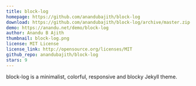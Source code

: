 ```yaml
---
title: block-log
homepage: https://github.com/anandubajith/block-log
download: https://github.com/anandubajith/block-log/archive/master.zip
demo: https://anandu.net/demo/block-log
author: Anandu B Ajith
thumbnail: block-log.png
license: MIT License
license_link: http://opensource.org/licenses/MIT
github_repo: anandubajith/block-log
stars: 9
---
```


block-log is a minimalist, colorful, responsive and blocky Jekyll theme.
